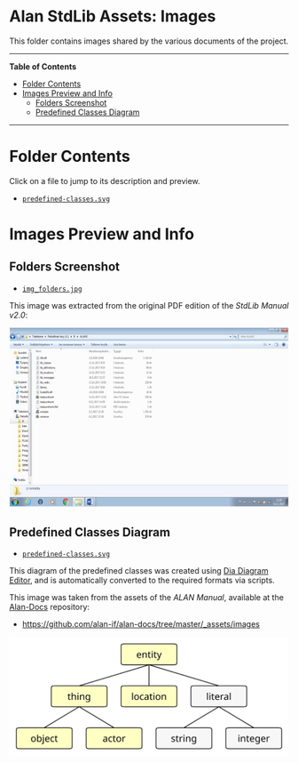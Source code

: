 # Alan StdLib Assets: Images

This folder contains images shared by the various documents of the project.


-----

**Table of Contents**

<!-- MarkdownTOC autolink="true" bracket="round" autoanchor="false" lowercase="only_ascii" uri_encoding="true" levels="1,2,3" -->

- [Folder Contents](#folder-contents)
- [Images Preview and Info](#images-preview-and-info)
    - [Folders Screenshot](#folders-screenshot)
    - [Predefined Classes Diagram](#predefined-classes-diagram)

<!-- /MarkdownTOC -->

-----

# Folder Contents

Click on a file to jump to its description and preview.

- [`predefined-classes.svg`][predefined-classes]


# Images Preview and Info

## Folders Screenshot

- [`img_folders.jpg`][img_folders.jpg]

This image was extracted from the original PDF edition of the _StdLib Manual v2.0_:

![img_folders.jpg][img_folders.jpg]


## Predefined Classes Diagram

- [`predefined-classes.svg`][predefined-classes.svg]

This diagram of the predefined classes was created using [Dia Diagram Editor], and is automatically converted to the required formats via scripts.

This image was taken from the assets of the _ALAN Manual_, available at the [Alan-Docs] repository:

- https://github.com/alan-if/alan-docs/tree/master/_assets/images

![predefined-classes.svg][predefined-classes.svg]

<!-----------------------------------------------------------------------------
                               REFERENCE LINKS
------------------------------------------------------------------------------>

[Alan-Docs]: https://github.com/alan-if/alan-docs "Visit the Alan-Docs repository on GitHub"

<!-- 3rd Party Tools -->

[Dia]: http://dia-installer.de/ "Visit Dia's website"
[Dia Diagram Editor]: http://dia-installer.de/ "Visit Dia's website"

<!-- Internal Links -->

[predefined-classes]: #predefined-classes-diagram

<!-- images links -->

[predefined-classes.svg]: ./predefined-classes.svg
[img_folders.jpg]: ./img_folders.jpg

<!-- EOF -->
